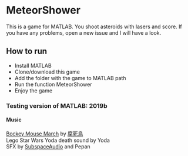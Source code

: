 # MeteorShower
This is a game for MATLAB. You shoot asteroids with lasers and score. If you have any problems, open a new issue and I will have a look.
<h2>How to run</h2>
<ul>
  <li>Install MATLAB</li>
  <li>Clone/download this game</li>
  <li>Add the folder with the game to MATLAB path</li>
  <li>Run the function MeteorShower</li>
  <li>Enjoy the game</li>
</ul>
<h3>Testing version of MATLAB: 2019b</h3>
<h4>Music</h4>
<a href='https://www.nicovideo.jp/watch/sm17088539'>Bockey Mouse March</a> by <a href='https://www.nicovideo.jp/user/12924187'>腐死鳥</a> <br>
Lego Star Wars Yoda death sound by Yoda <br>
SFX by <a href='https://opengameart.org/users/subspaceaudio'>SubspaceAudio</a> and Pepan
